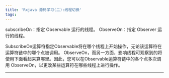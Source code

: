 ```yaml
---
title: 'Rxjava 源码学习(二):线程切换'
tags:
---
```



subscribeOn：指定 Observable 运行的线程。
ObserveOn：指定 Observer 运行的线程。


SubscribeOn运算符指定Observable将在哪个线程上开始操作，无论该运算符在运算符链中的哪个点被调用。 ObserveOn，而另一方面，影响线程可观察到的将使用下面看起来算哪里。因此，您可以在Observable运算符链中的各个点多次调用 ObserveOn，以更改某些运算符在哪些线程上进行操作。


---